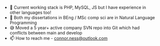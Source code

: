 - 🌱 Current working stack is PHP, MySQL, JS but I have experience in other languages too!
- 💬 Both my dissertations in BEng / MSc comp sci are in Natural Language Programming
- 😅 Moved a 5 year+ active company SVN repo into Git which had conflicts between main and develop
- 📫 How to reach me - connor.ness@outlook.com
